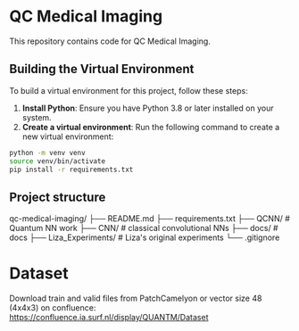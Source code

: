 # QC Medical Imaging
This repository contains code for QC Medical Imaging.

## Building the Virtual Environment
To build a virtual environment for this project, follow these steps:

1. **Install Python**: Ensure you have Python 3.8 or later installed on your system.
2. **Create a virtual environment**: Run the following command to create a new virtual environment:
```bash
python -m venv venv
source venv/bin/activate
pip install -r requirements.txt
```

## Project structure
qc-medical-imaging/
├── README.md
├── requirements.txt
├── QCNN/               # Quantum NN work
├── CNN/                # classical convolutional NNs
├── docs/               # docs
├── Liza_Experiments/   # Liza's original experiments
└── .gitignore

# Dataset
Download train and valid files from PatchCamelyon
or vector size 48 (4x4x3) on confluence: https://confluence.ia.surf.nl/display/QUANTM/Dataset
